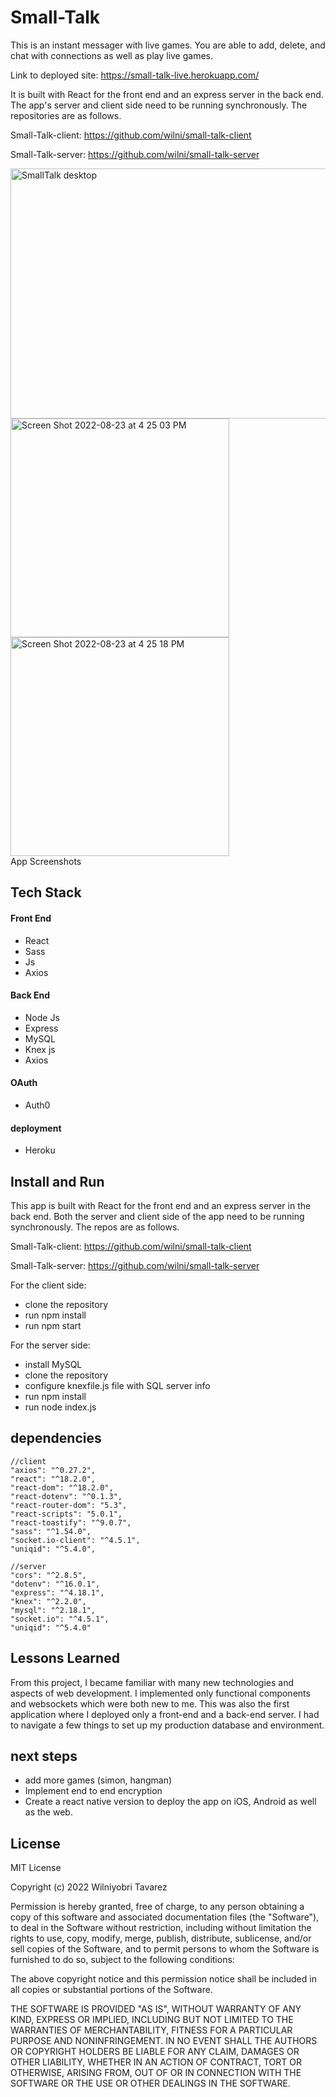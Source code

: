
# Small-Talk

This is an instant messager with live games. 
You are able to add, delete, and chat with connections as well as play live games. 

Link to deployed site: https://small-talk-live.herokuapp.com/

It is built with React for the front end and an express server in the back end. 
The app's server and client side need to be running synchronously. The repositories are as follows. 


Small-Talk-client: 
https://github.com/wilni/small-talk-client

Small-Talk-server: 
https://github.com/wilni/small-talk-server

<img width="700" alt="SmallTalk desktop" src="https://user-images.githubusercontent.com/81815266/186259073-dff09aea-0aed-4354-b48d-853343836464.png"  height="400">

<div>
<img width="350" alt="Screen Shot 2022-08-23 at 4 25 03 PM" src="https://user-images.githubusercontent.com/81815266/186259862-e36ced7b-c7bd-449e-ad94-345809929646.png">

<img width="350" alt="Screen Shot 2022-08-23 at 4 25 18 PM" src="https://user-images.githubusercontent.com/81815266/186259935-e99ed755-7400-49b6-bf48-58c28d81aa06.png">
</div
    
App Screenshots
    
    
## Tech Stack

#### Front End
- React
- Sass
- Js
- Axios

#### Back End
- Node Js
- Express 
- MySQL 
- Knex js
- Axios


#### OAuth
 - Auth0

 #### deployment
 - Heroku

## Install and Run

This app is built with React for the front end and an express server in the back end. 
Both the server and client side of the app need to be running synchronously. The repos are as follows. 

Small-Talk-client: 
https://github.com/wilni/small-talk-client

Small-Talk-server: 
https://github.com/wilni/small-talk-server

For the client side: 

- clone the repository 
- run npm install
- run npm start 


For the server side: 
- install MySQL
- clone the repository
- configure knexfile.js file with SQL server info
- run npm install
- run node index.js


## dependencies

    //client 
    "axios": "^0.27.2",
    "react": "^18.2.0",
    "react-dom": "^18.2.0",
    "react-dotenv": "^0.1.3",
    "react-router-dom": "5.3",
    "react-scripts": "5.0.1",
    "react-toastify": "^9.0.7",
    "sass": "^1.54.0",
    "socket.io-client": "^4.5.1",
    "uniqid": "^5.4.0",
    
    //server
    "cors": "^2.8.5",
    "dotenv": "^16.0.1",
    "express": "^4.18.1",
    "knex": "^2.2.0",
    "mysql": "^2.18.1",
    "socket.io": "^4.5.1",
    "uniqid": "^5.4.0"


## Lessons Learned

From this project, I became familiar with many new technologies and aspects of web development. I implemented only functional components and websockets which were both new to me. This was also the first application where I deployed only a front-end and a back-end server. I had to navigate a few things to set up my production database and environment.


## next steps 

- add more games (simon, hangman)
- Implement end to end encryption
- Create a react native version to deploy the app on iOS, Android as well as the web.

## License

MIT License

Copyright (c) 2022 Wilniyobri Tavarez

Permission is hereby granted, free of charge, to any person obtaining a copy
of this software and associated documentation files (the "Software"), to deal
in the Software without restriction, including without limitation the rights
to use, copy, modify, merge, publish, distribute, sublicense, and/or sell
copies of the Software, and to permit persons to whom the Software is
furnished to do so, subject to the following conditions:

The above copyright notice and this permission notice shall be included in all
copies or substantial portions of the Software.

THE SOFTWARE IS PROVIDED "AS IS", WITHOUT WARRANTY OF ANY KIND, EXPRESS OR
IMPLIED, INCLUDING BUT NOT LIMITED TO THE WARRANTIES OF MERCHANTABILITY,
FITNESS FOR A PARTICULAR PURPOSE AND NONINFRINGEMENT. IN NO EVENT SHALL THE
AUTHORS OR COPYRIGHT HOLDERS BE LIABLE FOR ANY CLAIM, DAMAGES OR OTHER
LIABILITY, WHETHER IN AN ACTION OF CONTRACT, TORT OR OTHERWISE, ARISING FROM,
OUT OF OR IN CONNECTION WITH THE SOFTWARE OR THE USE OR OTHER DEALINGS IN THE
SOFTWARE.
